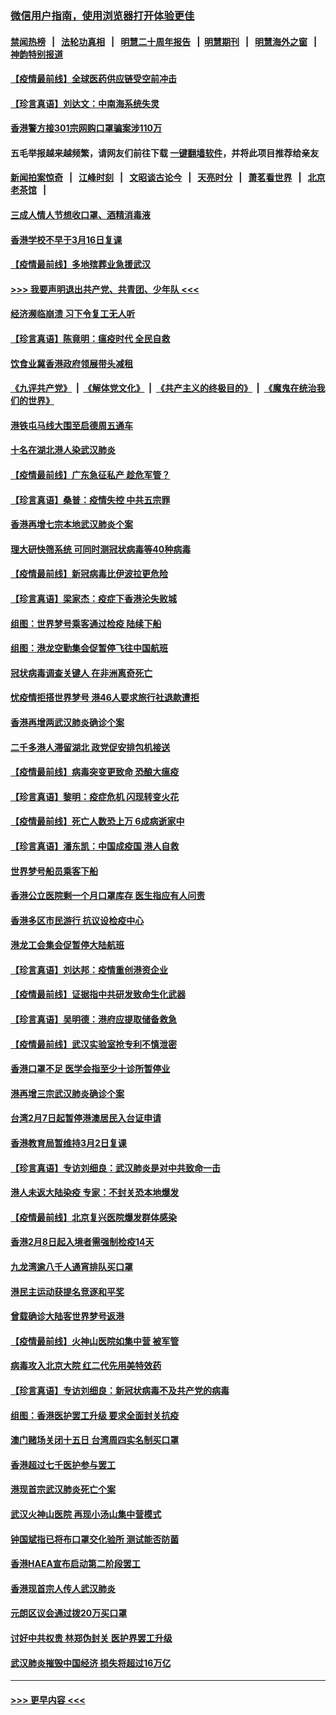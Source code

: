 ### [微信用户指南，使用浏览器打开体验更佳](https://github.com/gfw-breaker/banned-news1/blob/master/indexes/wechat-guide.md?t=0)
#### [禁闻热榜](热点新闻.md?t=0)  &nbsp;&nbsp;|&nbsp;&nbsp; [法轮功真相](https://github.com/gfw-breaker/truth/blob/master/README.md?t=0) &nbsp;&nbsp;|&nbsp;&nbsp; [明慧二十周年报告](https://github.com/gfw-breaker/mh-reports/blob/master/README.md?t=0) &nbsp;&nbsp;|&nbsp;&nbsp;[明慧期刊](https://github.com/gfw-breaker/mh-qikan) &nbsp;&nbsp;|&nbsp;&nbsp; [明慧海外之窗](https://github.com/gfw-breaker/mh-news/blob/master/README.md?t=0) &nbsp;&nbsp;|&nbsp;&nbsp; [神韵特别报道](https://github.com/gfw-breaker/mh-news/blob/master/shenyun.md?t=0)
#### [【疫情最前线】全球医药供应链受空前冲击](../pages/nsc415/n11869614.md?t=02152022) 
#### [【珍言真语】刘达文：中南海系统失灵](../pages/nsc415/n11869465.md?t=02152022) 
#### [香港警方接301宗网购口罩骗案涉110万](../pages/nsc415/n11867572.md?t=02152022) 
#### 五毛举报越来越频繁，请网友们前往下载 [一键翻墙软件](https://github.com/gfw-breaker/ssr-accounts)，并将此项目推荐给亲友
#### [新闻拍案惊奇](https://github.com/gfw-breaker/banned-news1/blob/master/pages/link4.md) &nbsp;&nbsp;|&nbsp;&nbsp; [江峰时刻](https://github.com/gfw-breaker/banned-news1/blob/master/pages/link4.md) &nbsp;&nbsp;|&nbsp;&nbsp; [文昭谈古论今](https://github.com/gfw-breaker/banned-news1/blob/master/pages/link4.md) &nbsp;&nbsp;|&nbsp;&nbsp; [天亮时分](https://github.com/gfw-breaker/banned-news1/blob/master/pages/link4.md) &nbsp;&nbsp;|&nbsp;&nbsp; [萧茗看世界](https://github.com/gfw-breaker/banned-news1/blob/master/pages/link4.md) &nbsp;&nbsp;|&nbsp;&nbsp; [北京老茶馆](https://github.com/gfw-breaker/banned-news1/blob/master/pages/link4.md) &nbsp;&nbsp;|&nbsp;&nbsp; 
#### [三成人情人节想收口罩、酒精消毒液](../pages/nsc415/n11867523.md?t=02152022) 
#### [香港学校不早于3月16日复课](../pages/nsc415/n11867498.md?t=02152022) 
#### [【疫情最前线】多地殡葬业急援武汉](../pages/nsc415/n11866914.md?t=02152022) 
#### [>>> 我要声明退出共产党、共青团、少年队 <<<](https://github.com/begood0513/goodnews/blob/master/quit/letter.md) 
#### [经济濒临崩溃 习下令复工无人听](../pages/nsc415/n11867269.md?t=02152022) 
#### [【珍言真语】陈竟明：瘟疫时代 全民自救](../pages/nsc415/n11866765.md?t=02152022) 
#### [饮食业冀香港政府领展带头减租](../pages/nsc415/n11864876.md?t=02152022) 
#### [《九评共产党》](https://github.com/begood0513/9ping.md/blob/master/README.md) &nbsp;|&nbsp; [《解体党文化》](../../../../jtdwh.md/blob/master/README.md)  &nbsp;|&nbsp; [《共产主义的终极目的》](../../../../gczydzjmd.md/blob/master/README.md) &nbsp;|&nbsp; [《魔鬼在统治我们的世界》](../../../../mgztzwmdsj.md/blob/master/README.md) 
#### [港铁屯马线大围至启德周五通车](../pages/nsc415/n11864842.md?t=02152022) 
#### [十名在湖北港人染武汉肺炎](../pages/nsc415/n11864807.md?t=02152022) 
#### [【疫情最前线】广东急征私产 趁危军管？](../pages/nsc415/n11864205.md?t=02152022) 
#### [【珍言真语】桑普：疫情失控 中共五宗罪](../pages/nsc415/n11864157.md?t=02152022) 
#### [香港再增七宗本地武汉肺炎个案](../pages/nsc415/n11862405.md?t=02152022) 
#### [理大研快筛系统 可同时测冠状病毒等40种病毒](../pages/nsc415/n11862376.md?t=02152022) 
#### [【疫情最前线】新冠病毒比伊波拉更危险](../pages/nsc415/n11862199.md?t=02152022) 
#### [【珍言真语】梁家杰：疫症下香港沦失败城](../pages/nsc415/n11861588.md?t=02152022) 
#### [组图：世界梦号乘客通过检疫 陆续下船](../pages/nsc415/n11858302.md?t=02152022) 
#### [组图：港龙空勤集会促暂停飞往中国航班](../pages/nsc415/n11858190.md?t=02152022) 
#### [冠状病毒调查关键人 在非洲离奇死亡](../pages/nsc415/n11859798.md?t=02152022) 
#### [忧疫情拒搭世界梦号 港46人要求旅行社退款遭拒](../pages/nsc415/n11859849.md?t=02152022) 
#### [香港再增两武汉肺炎确诊个案](../pages/nsc415/n11859833.md?t=02152022) 
#### [二千多港人滞留湖北 政党促安排包机接送](../pages/nsc415/n11859831.md?t=02152022) 
#### [【疫情最前线】病毒突变更致命 恐酿大瘟疫](../pages/nsc415/n11859604.md?t=02152022) 
#### [【珍言真语】黎明：疫症危机 闪现转变火花](../pages/nsc415/n11859199.md?t=02152022) 
#### [【疫情最前线】死亡人数恐上万 6成病逝家中](../pages/nsc415/n11856687.md?t=02152022) 
#### [【珍言真语】潘东凯：中国成疫国 港人自救](../pages/nsc415/n11856962.md?t=02152022) 
#### [世界梦号船员乘客下船](../pages/nsc415/n11856883.md?t=02152022) 
#### [香港公立医院剩一个月口罩库存 医生指应有人问责](../pages/nsc415/n11856875.md?t=02152022) 
#### [香港多区市民游行 抗议设检疫中心](../pages/nsc415/n11856866.md?t=02152022) 
#### [港龙工会集会促暂停大陆航班](../pages/nsc415/n11856840.md?t=02152022) 
#### [【珍言真语】刘达邦：疫情重创港资企业](../pages/nsc415/n11854274.md?t=02152022) 
#### [【疫情最前线】证据指中共研发致命生化武器](../pages/nsc415/n11853087.md?t=02152022) 
#### [【珍言真语】吴明德：港府应提取储备救急](../pages/nsc415/n11852734.md?t=02152022) 
#### [【疫情最前线】武汉实验室抢专利不慎泄密](../pages/nsc415/n11850310.md?t=02152022) 
#### [香港口罩不足 医学会指至少十诊所暂停业](../pages/nsc415/n11850301.md?t=02152022) 
#### [港再增三宗武汉肺炎确诊个案](../pages/nsc415/n11850328.md?t=02152022) 
#### [台湾2月7日起暂停港澳居民入台证申请](../pages/nsc415/n11850304.md?t=02152022) 
#### [香港教育局暂维持3月2日复课](../pages/nsc415/n11850260.md?t=02152022) 
#### [【珍言真语】专访刘细良：武汉肺炎是对中共致命一击](../pages/nsc415/n11849934.md?t=02152022) 
#### [港人未返大陆染疫 专家：不封关恐本地爆发](../pages/nsc415/n11848021.md?t=02152022) 
#### [【疫情最前线】北京复兴医院爆发群体感染](../pages/nsc415/n11847626.md?t=02152022) 
#### [香港2月8日起入境者需强制检疫14天](../pages/nsc415/n11847658.md?t=02152022) 
#### [九龙湾逾八千人通宵排队买口罩](../pages/nsc415/n11847647.md?t=02152022) 
#### [港民主运动获提名竞逐和平奖](../pages/nsc415/n11847633.md?t=02152022) 
#### [曾载确诊大陆客世界梦号返港](../pages/nsc415/n11847608.md?t=02152022) 
#### [【疫情最前线】火神山医院如集中营 被军管](../pages/nsc415/n11847524.md?t=02152022) 
#### [病毒攻入北京大院 红二代先用美特效药](../pages/nsc415/n11847427.md?t=02152022) 
#### [【珍言真语】专访刘细良：新冠状病毒不及共产党的病毒](../pages/nsc415/n11847164.md?t=02152022) 
#### [组图：香港医护罢工升级 要求全面封关抗疫](../pages/nsc415/n11844107.md?t=02152022) 
#### [澳门赌场关闭十五日 台湾周四实名制买口罩](../pages/nsc415/n11845083.md?t=02152022) 
#### [香港超过七千医护参与罢工](../pages/nsc415/n11845051.md?t=02152022) 
#### [港现首宗武汉肺炎死亡个案](../pages/nsc415/n11844998.md?t=02152022) 
#### [武汉火神山医院 再现小汤山集中营模式](../pages/nsc415/n11844763.md?t=02152022) 
#### [钟国斌指已将布口罩交化验所 测试能否防菌](../pages/nsc415/n11842783.md?t=02152022) 
#### [香港HAEA宣布启动第二阶段罢工](../pages/nsc415/n11842723.md?t=02152022) 
#### [香港现首宗人传人武汉肺炎](../pages/nsc415/n11842766.md?t=02152022) 
#### [元朗区议会通过拨20万买口罩](../pages/nsc415/n11842754.md?t=02152022) 
#### [讨好中共权贵 林郑伪封关 医护界罢工升级](../pages/nsc415/n11842359.md?t=02152022) 
#### [武汉肺炎摧毁中国经济 损失将超过16万亿](../pages/nsc415/n11839723.md?t=02152022) 

----
#### [ >>> 更早内容 <<< ](../indexes/nsc415-earlier.md)
